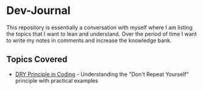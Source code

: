 # Dev-Journal
This repository is essentially a conversation with myself where I am listing the topics that I want to lean and understand. Over the period of time I want to write my notes in comments and increase the knowledge bank.

## Topics Covered

- [DRY Principle in Coding](DRY-Principle.md) - Understanding the "Don't Repeat Yourself" principle with practical examples
